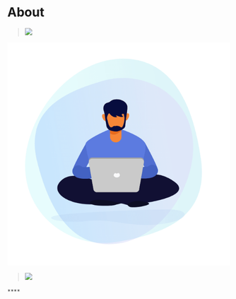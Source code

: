 # About

> ![](https://img.shields.io/badge/Content%2FData%20Managed%20By-IT%20Cell%20%20%20Alappuzha-120078)



![](.gitbook/assets/30840-work-from-home.gif)

> ![](https://img.shields.io/badge/-TEAM%20HASTHAM-6a097d?style=plastic)

    ****

